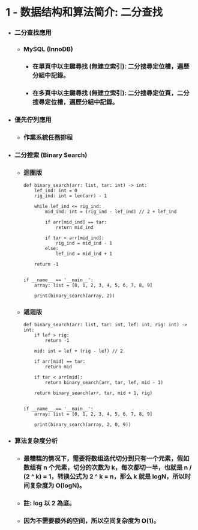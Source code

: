 1 - 数据结构和算法简介: 二分查找
=====
* ### 二分查找應用
    * ### MySQL (InnoDB)
        * ### 在單頁中以主鍵尋找 (無建立索引): 二分搜尋定位槽，遍歷分組中記錄。
        * ### 在多頁中以主鍵尋找 (無建立索引): 二分搜尋定位頁，二分搜尋定位槽，遍歷分組中記錄。
* ### 優先佇列應用
    * ### 作業系統任務排程
* ### 二分搜索 (Binary Search)
    * ### 迴圈版
        ```
        def binary_search(arr: list, tar: int) -> int:
            lef_ind: int = 0
            rig_ind: int = len(arr) - 1

            while lef_ind <= rig_ind:
                mid_ind: int = (rig_ind - lef_ind) // 2 + lef_ind

                if arr[mid_ind] == tar:
                    return mid_ind

                if tar < arr[mid_ind]:
                    rig_ind = mid_ind - 1
                else:
                    lef_ind = mid_ind + 1

            return -1


        if __name__ == '__main__':
            array: list = [0, 1, 2, 3, 4, 5, 6, 7, 8, 9]

            print(binary_search(array, 2))
        ```
    * ### 遞迴版
        ```
        def binary_search(arr: list, tar: int, lef: int, rig: int) -> int:
            if lef > rig:
                return -1

            mid: int = lef + (rig - lef) // 2

            if arr[mid] == tar:
                return mid

            if tar < arr[mid]:
                return binary_search(arr, tar, lef, mid - 1)

            return binary_search(arr, tar, mid + 1, rig)


        if __name__ == '__main__':
            array: list = [0, 1, 2, 3, 4, 5, 6, 7, 8, 9]

            print(binary_search(array, 2, 0, 9))
        ```
* ### 算法复杂度分析
    * ### 最糟糕的情况下，需要将数组迭代切分到只有一个元素，假如数组有 n 个元素，切分的次数为 k，每次都切一半，也就是 n / (2 ^ k) = 1，转换公式为 2 ^ k = n，那么 k 就是 logN，所以时间复杂度为 O(logN)。
    * ### 註: log 以 2 為底。
    * ### 因为不需要额外的空间，所以空间复杂度为 O(1)。
<br />
